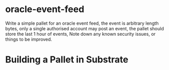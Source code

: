 # oracle-event-feed
Write a simple pallet for an oracle event feed, the event is arbitrary length bytes, only a single authorised account may post an event, the pallet should store the last 1 hour of events, Note down any known security issues, or things to be improved.

# Building a Pallet in Substrate
